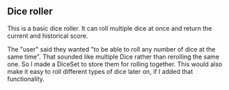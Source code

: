 ## Dice roller

This is a basic dice roller. It can roll multiple dice at once and return the current and historical score.

The "user" said they wanted "to be able to roll any number of dice at the same time". That sounded like multiple Dice rather than rerolling the same one. So I made a DiceSet to store them for rolling together. This would also make it easy to roll different types of dice later on, if I added that functionality.
